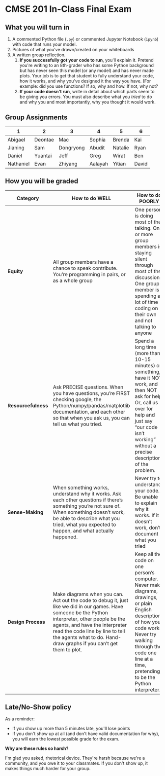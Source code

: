 # CMSE 201 In-Class Final Exam

## What you will turn in

1. A commented Python file (`.py`) or commented Jupyter Notebook (`ipynb`) with code that runs your model.
2. Pictures of what you've drawn/created on your whiteboards
3. A written group reflection.
    1. **If you successfully got your code to run**, you'll explain it. Pretend you're writing to an 8th-grader who has some Python background but has never seen this model (or any model) and has never made plots. Your job is to get that student to fully understand your code, how it works, and why you've designed it the way you have. (For example: did you use functions? If so, why and how. If not, why not?
    2. **If your code doesn't run**, write in detail about which parts seem to be giving you errors. You must also describe what you _tried_ to do and why you and most importantly, why you thought it would work.

## Group Assignments

| 1         | 2       | 3         | 4       | 5       | 6
| --------- | ------- | --------- | ------- | ------- | -----
| Abigael   | Deontae | Mac       | Sophia  | Brenda  | Kai
| Jianing   | Sam     | Dongryong | Abudit  | Natalie | Ryan
| Daniel    | Yuantai | Jeff      | Greg    | Wirat   | Ben
| Nathaniel | Evan    | Zhiyang   | Aalayah | Yitian  | David

## How you will be graded

 Category        | How to do **WELL**                                                                                                                                                                                                                         | How to do **POORLY**
 ----------------|--------------------------------------------------------------------------------------------------------------------------------------------------------------------------------------------------------------------------------------------|---------------------
**Equity**          | All group members have a chance to speak contribute. You’re programming in pairs, or as a whole group | One person is doing most of the talking. One or more group members is staying silent through most of the discussion. One group member is spending a lot of time coding on their own and not talking to anyone
**Resourcefulness** | Ask PRECISE questions. When you have questions, you’re FIRST checking google, the Python/numpy/pandas/matplotlib documentation, and each other so that when you ask us, you can tell us what you tried.                                    | Spend a long time (more than 10-15 minutes) on something, have it NOT work, and then NOT ask for help. Or, call us over for help and just say “our code isn’t working” without a precise description of the problem.
**Sense-Making**    | When something works, understand why it works. Ask each other questions if there’s something you’re not sure of. When something doesn’t work, be able to describe what you tried, what you expected to happen, and what actually happened. | Never try to understand your code. Be unable to explain why it works. If it doesn’t work, don’t document what you tried
**Design Process**  | Make diagrams when you can. Act out the code to debug it, just like we did in our games. Have someone be the Python interpreter, other people be the agents, and have the interpreter read the code line by line to tell the agents what to do. Hand-draw graphs if you can’t get them to plot. | Keep all the code on one person’s computer. Never make diagrams, drawings, or plain English descriptions of how your code works. Never try walking through the code one line at a time, pretending to be the Python interpreter.

## Late/No-Show policy

As a reminder:

- If you show up more than 5 minutes late, you'll lose points
- If you don't show up at all (and don't have valid documentation for why), you will earn the lowest possible grade for the exam.

**Why are these rules so harsh?**

I'm glad you asked, rhetorical device. They're harsh because we're a community, and you owe it to your classmates. If you don't show up, it makes things much harder for your group.
